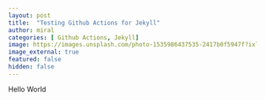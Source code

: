 ```yaml
---
layout: post
title:  "Testing Github Actions for Jekyll"
author: miral
categories: [ Github Actions, Jekyll]
image: https://images.unsplash.com/photo-1535986437535-2417b0f5947f?ixlib=rb-0.3.5&ixid=eyJhcHBfaWQiOjEyMDd9&s=daf6d2858bfaef8340283cea3c67073b&auto=format&fit=crop&w=750&q=80
image_external: true
featured: false
hidden: false
---
```


Hello World
